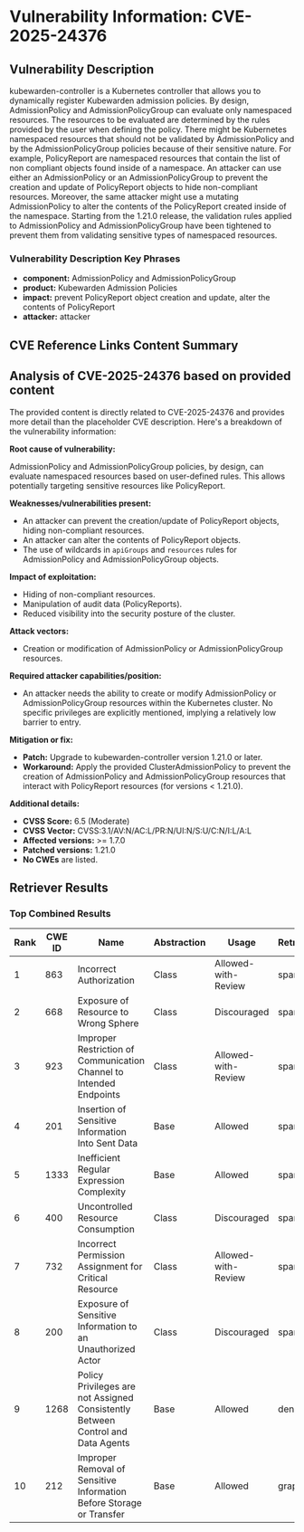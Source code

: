 # Vulnerability Information: CVE-2025-24376

## Vulnerability Description
kubewarden-controller is a Kubernetes controller that allows you to dynamically register Kubewarden admission policies. By design, AdmissionPolicy and AdmissionPolicyGroup can evaluate only namespaced resources. The resources to be evaluated are determined by the rules provided by the user when defining the policy. There might be Kubernetes namespaced resources that should not be validated by AdmissionPolicy and by the AdmissionPolicyGroup policies because of their sensitive nature. For example, PolicyReport are namespaced resources that contain the list of non compliant objects found inside of a namespace. An attacker can use either an AdmissionPolicy or an AdmissionPolicyGroup to prevent the creation and update of PolicyReport objects to hide non-compliant resources. Moreover, the same attacker might use a mutating AdmissionPolicy to alter the contents of the PolicyReport created inside of the namespace. Starting from the 1.21.0 release, the validation rules applied to AdmissionPolicy and AdmissionPolicyGroup have been tightened to prevent them from validating sensitive types of namespaced resources.

### Vulnerability Description Key Phrases
- **component:** AdmissionPolicy and AdmissionPolicyGroup
- **product:** Kubewarden Admission Policies
- **impact:** prevent PolicyReport object creation and update, alter the contents of PolicyReport
- **attacker:** attacker

## CVE Reference Links Content Summary
## Analysis of CVE-2025-24376 based on provided content

The provided content is directly related to CVE-2025-24376 and provides more detail than the placeholder CVE description. Here's a breakdown of the vulnerability information:

**Root cause of vulnerability:**

AdmissionPolicy and AdmissionPolicyGroup policies, by design, can evaluate namespaced resources based on user-defined rules. This allows potentially targeting sensitive resources like PolicyReport.

**Weaknesses/vulnerabilities present:**

*   An attacker can prevent the creation/update of PolicyReport objects, hiding non-compliant resources.
*   An attacker can alter the contents of PolicyReport objects.
*   The use of wildcards in `apiGroups` and `resources` rules for AdmissionPolicy and AdmissionPolicyGroup objects.

**Impact of exploitation:**

*   Hiding of non-compliant resources.
*   Manipulation of audit data (PolicyReports).
*   Reduced visibility into the security posture of the cluster.

**Attack vectors:**

*   Creation or modification of AdmissionPolicy or AdmissionPolicyGroup resources.

**Required attacker capabilities/position:**

*   An attacker needs the ability to create or modify AdmissionPolicy or AdmissionPolicyGroup resources within the Kubernetes cluster. No specific privileges are explicitly mentioned, implying a relatively low barrier to entry.

**Mitigation or fix:**

*   **Patch:** Upgrade to kubewarden-controller version 1.21.0 or later.
*   **Workaround:** Apply the provided ClusterAdmissionPolicy to prevent the creation of AdmissionPolicy and AdmissionPolicyGroup resources that interact with PolicyReport resources (for versions < 1.21.0).

**Additional details:**

*   **CVSS Score:** 6.5 (Moderate)
*   **CVSS Vector:** CVSS:3.1/AV:N/AC:L/PR:N/UI:N/S:U/C:N/I:L/A:L
*   **Affected versions:** >= 1.7.0
*   **Patched versions:** 1.21.0
*   **No CWEs** are listed.

## Retriever Results

### Top Combined Results

| Rank | CWE ID | Name | Abstraction | Usage  | Retrievers | Individual Scores |
|------|--------|------|-------------|-------|------------|-------------------|
| 1 | 863 | Incorrect Authorization | Class | Allowed-with-Review | sparse | 0.289 |
| 2 | 668 | Exposure of Resource to Wrong Sphere | Class | Discouraged | sparse | 0.276 |
| 3 | 923 | Improper Restriction of Communication Channel to Intended Endpoints | Class | Allowed-with-Review | sparse | 0.276 |
| 4 | 201 | Insertion of Sensitive Information Into Sent Data | Base | Allowed | sparse | 0.271 |
| 5 | 1333 | Inefficient Regular Expression Complexity | Base | Allowed | sparse | 0.264 |
| 6 | 400 | Uncontrolled Resource Consumption | Class | Discouraged | sparse | 0.264 |
| 7 | 732 | Incorrect Permission Assignment for Critical Resource | Class | Allowed-with-Review | sparse | 0.263 |
| 8 | 200 | Exposure of Sensitive Information to an Unauthorized Actor | Class | Discouraged | sparse | 0.263 |
| 9 | 1268 | Policy Privileges are not Assigned Consistently Between Control and Data Agents | Base | Allowed | dense | 0.431 |
| 10 | 212 | Improper Removal of Sensitive Information Before Storage or Transfer | Base | Allowed | graph | 0.003 |

